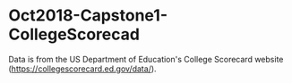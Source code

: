 # Oct2018-Capstone1-CollegeScorecad
Data is from the US Department of Education's College Scorecard website (https://collegescorecard.ed.gov/data/).
